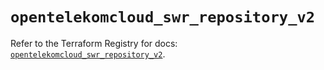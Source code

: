 # `opentelekomcloud_swr_repository_v2`

Refer to the Terraform Registry for docs: [`opentelekomcloud_swr_repository_v2`](https://registry.terraform.io/providers/opentelekomcloud/opentelekomcloud/1.36.9/docs/resources/swr_repository_v2).

